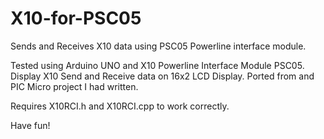 # X10-for-PSC05
Sends and Receives X10 data using PSC05 Powerline interface module.

Tested using Arduino UNO and X10 Powerline Interface Module PSC05.
Display X10 Send and Receive data on 16x2 LCD Display.
Ported from and PIC Micro project I had written.

Requires X10RCI.h and X10RCI.cpp to work correctly.

Have fun!
